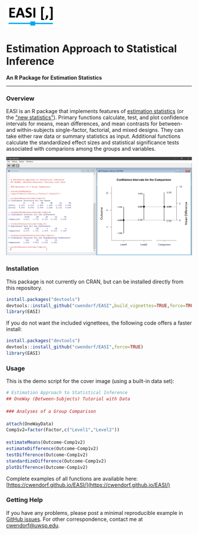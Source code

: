 <img src="docs/logo.png" height="60px;" align="left;">

# Estimation Approach to Statistical Inference

**An R Package for Estimation Statistics**

---

### Overview

EASI is an R package that implements features of [estimation statistics](https://en.wikipedia.org/wiki/Estimation_statistics "Estimation Statistics on Wikipedia") (or the ["new statistics"](https://thenewstatistics.com/itns/ "Introduction to the New Statistics")). Primary functions calculate, test, and plot confidence intervals for means, mean differences, and mean contrasts for between- and within-subjects single-factor, factorial, and mixed designs. They can take either raw data or summary statistics as input. Additional functions calculate the standardized effect sizes and statistical significance tests associated with comparions among the groups and variables.

<p align="center"><kbd><img src="docs/easiDifference.jpg"></kbd></p>

### Installation

This package is not currently on CRAN, but can be installed directly from this repository.

``` r
install.packages("devtools")
devtools::install_github("cwendorf/EASI",build_vignettes=TRUE,force=TRUE)
library(EASI)
```

If you do not want the included vignettees, the following code offers a faster install:

``` r
install.packages("devtools")
devtools::install_github("cwendorf/EASI",force=TRUE)
library(EASI)
```

### Usage

This is the demo script for the cover image (using a built-in data set):

```r
# Estimation Approach to Statistical Inference
## OneWay (Between-Subjects) Tutorial with Data

### Analyses of a Group Comparison

attach(OneWayData)
Comp1v2=factor(Factor,c("Level1","Level2"))

estimateMeans(Outcome~Comp1v2)
estimateDifference(Outcome~Comp1v2)
testDifference(Outcome~Comp1v2)
standardizeDifference(Outcome~Comp1v2)
plotDifference(Outcome~Comp1v2)
```

Complete examples of all functions are available here:  
[https://cwendorf.github.io/EASI/](https://cwendorf.github.io/EASI/)

### Getting Help

If you have any problems, please post a minimal reproducible example in [GitHub issues](https://github.com/cwendorf/EASI/issues). For other correspondence, contact me at [cwendorf@uwsp.edu](mailto:cwendorf@uwsp.edu).
